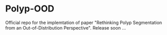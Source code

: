 # Polyp-OOD

Official repo for the implemtation of paper "Rethinking Polyp Segmentation from an Out-of-Distribution Perspective". Release soon ...
